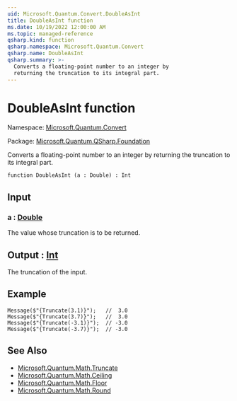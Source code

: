 ```yaml
---
uid: Microsoft.Quantum.Convert.DoubleAsInt
title: DoubleAsInt function
ms.date: 10/19/2022 12:00:00 AM
ms.topic: managed-reference
qsharp.kind: function
qsharp.namespace: Microsoft.Quantum.Convert
qsharp.name: DoubleAsInt
qsharp.summary: >-
  Converts a floating-point number to an integer by
  returning the truncation to its integral part.
---
```


# DoubleAsInt function

Namespace: [Microsoft.Quantum.Convert](xref:Microsoft.Quantum.Convert)

Package: [Microsoft.Quantum.QSharp.Foundation](https://nuget.org/packages/Microsoft.Quantum.QSharp.Foundation)


Converts a floating-point number to an integer byreturning the truncation to its integral part.

```qsharp
function DoubleAsInt (a : Double) : Int
```


## Input

### a : [Double](xref:microsoft.quantum.qsharp.valueliterals#double-literals)

The value whose truncation is to be returned.



## Output : [Int](xref:microsoft.quantum.qsharp.valueliterals#int-literals)

The truncation of the input.

## Example

```Message($"{Truncate(3.1)}");   //  3.0Message($"{Truncate(3.7)}");   //  3.0Message($"{Truncate(-3.1)}");  // -3.0Message($"{Truncate(-3.7)}");  // -3.0```

## See Also

- [Microsoft.Quantum.Math.Truncate](xref:Microsoft.Quantum.Math.Truncate)
- [Microsoft.Quantum.Math.Ceiling](xref:Microsoft.Quantum.Math.Ceiling)
- [Microsoft.Quantum.Math.Floor](xref:Microsoft.Quantum.Math.Floor)
- [Microsoft.Quantum.Math.Round](xref:Microsoft.Quantum.Math.Round)